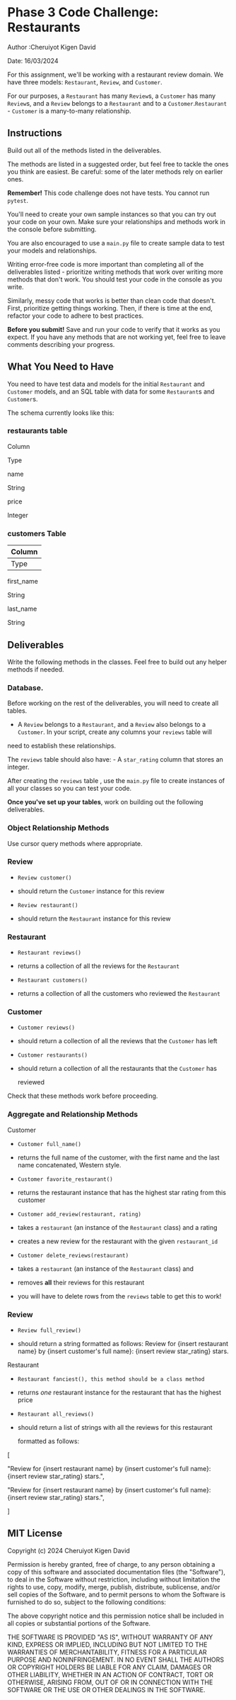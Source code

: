 # Phase 3 Code Challenge: Restaurants

Author :Cheruiyot Kigen David

Date: 16/03/2024

For this assignment, we'll be working with a restaurant review domain. We have three models: `Restaurant`, `Review`, and `Customer`.

 

For our purposes, a `Restaurant` has many `Review`s, a `Customer` has many `Review`s, and a `Review` belongs to a `Restaurant` and to a `Customer`.`Restaurant` - `Customer` is a many-to-many relationship.

## Instructions
Build out all of the methods listed in the deliverables.

The methods are listed in a suggested order, but feel free to tackle the ones you think are easiest. Be careful: some of the later methods rely on earlier ones.

**Remember!** This code challenge does not have tests. You cannot run `pytest`.

You'll need to create your own sample instances so that you can try out your code on your own. Make sure your relationships and methods work in the console before submitting.

You are also encouraged to use a `main.py` file to create sample data to test your models and relationships.

Writing error-free code is more important than completing all of the deliverables listed - prioritize writing methods that work over writing more methods that don't work. You should test your code in the console as you write.

Similarly, messy code that works is better than clean code that doesn't. First, prioritize getting things working. Then, if there is time at the end, refactor your code to adhere to best practices. 

**Before you submit!** Save and run your code to verify that it works as you expect. If you have any methods that are not working yet, feel free to leave comments describing your progress.

## What You Need to Have
You need to have test data and models for the initial `Restaurant` and `Customer` models, and an SQL table with data for some `Restaurant`s and `Customer`s.

The schema currently looks like this: 
### restaurants table

Column

Type

name

String

price

Integer


### customers Table

|Column|
|------|
|Type|

first_name

String

last_name

String



## Deliverables
Write the following methods in the classes. Feel free to build out any helper methods if needed.

### Database.
Before working on the rest of the deliverables, you will need to create all tables.

- A `Review` belongs to a `Restaurant`, and a `Review` also belongs to a  `Customer`.  In your script, create any columns your `reviews` table will

 need to establish these relationships.

The `reviews` table should also have:  - A `star_rating` column that stores an integer.
 

After creating the `reviews` table , use the `main.py` file to create instances of all your classes so you can test your code.

 

**Once you've set up your tables**, work on building out the following deliverables.

### Object Relationship Methods
Use cursor query methods where appropriate.

 

### Review
- `Review customer()`

 - should return the `Customer` instance for this review

- `Review restaurant()`

 - should return the `Restaurant` instance for this review

### Restaurant
- `Restaurant reviews()`

 - returns a collection of all the reviews for the `Restaurant`

- `Restaurant customers()`

 - returns a collection of all the customers who reviewed the `Restaurant`

### Customer
- `Customer reviews()`

 - should return a collection of all the reviews that the `Customer` has left

- `Customer restaurants()`

 - should return a collection of all the restaurants that the `Customer` has

   reviewed

 

Check that these methods work before proceeding.

### Aggregate and Relationship Methods
Customer
- `Customer full_name()`

 - returns the full name of the customer, with the first name and the last name  concatenated, Western style.

- `Customer favorite_restaurant()`

 - returns the restaurant instance that has the highest star rating from this customer

- `Customer add_review(restaurant, rating)`

 - takes a `restaurant` (an instance of the `Restaurant` class) and a rating

 - creates a new review for the restaurant with the given `restaurant_id`

- `Customer delete_reviews(restaurant)`

 - takes a `restaurant` (an instance of the `Restaurant` class) and

 - removes **all** their reviews for this restaurant

 - you will have to delete rows from the `reviews` table to get this to work!

 

### Review
- `Review full_review()`

 - should return a string formatted as follows:
Review for {insert restaurant name} by {insert customer's full name}: {insert review star_rating} stars.

Restaurant
- `Restaurant fanciest(), this method should be a class method`

- returns _one_ restaurant instance for the restaurant that has the highest   price

- `Restaurant all_reviews()`

- should return a list of strings with all the reviews for this restaurant

  formatted as follows:

[

"Review for {insert restaurant name} by {insert customer's full name}: {insert review star_rating} stars.",

"Review for {insert restaurant name} by {insert customer's full name}: {insert review star_rating} stars.",

]
## MIT License

Copyright (c) 2024 Cheruiyot Kigen David

Permission is hereby granted, free of charge, to any person obtaining a copy
of this software and associated documentation files (the "Software"), to deal
in the Software without restriction, including without limitation the rights
to use, copy, modify, merge, publish, distribute, sublicense, and/or sell
copies of the Software, and to permit persons to whom the Software is
furnished to do so, subject to the following conditions:

The above copyright notice and this permission notice shall be included in all
copies or substantial portions of the Software.

THE SOFTWARE IS PROVIDED "AS IS", WITHOUT WARRANTY OF ANY KIND, EXPRESS OR
IMPLIED, INCLUDING BUT NOT LIMITED TO THE WARRANTIES OF MERCHANTABILITY,
FITNESS FOR A PARTICULAR PURPOSE AND NONINFRINGEMENT. IN NO EVENT SHALL THE
AUTHORS OR COPYRIGHT HOLDERS BE LIABLE FOR ANY CLAIM, DAMAGES OR OTHER
LIABILITY, WHETHER IN AN ACTION OF CONTRACT, TORT OR OTHERWISE, ARISING FROM,
OUT OF OR IN CONNECTION WITH THE SOFTWARE OR THE USE OR OTHER DEALINGS IN THE
SOFTWARE.